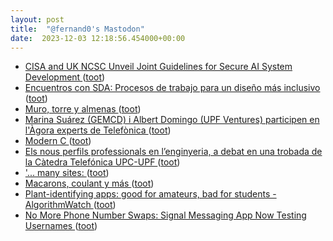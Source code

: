 ```yaml
---
layout: post
title:  "@fernand0's Mastodon"
date:  2023-12-03 12:18:56.454000+00:00
---
```

*  [CISA and UK NCSC Unveil Joint Guidelines for Secure AI System Development   ](https://www.cisa.gov/news-events/alerts/2023/11/26/cisa-and-uk-ncsc-unveil-joint-guidelines-secure-ai-system-development) ([toot](https://mastodon.social/@fernand0/111516446651393454))
*  [Encuentros con SDA: Procesos de trabajo para un diseño más inclusivo ](https://www.eventbrite.es/e/entradas-encuentros-con-sda-procesos-de-trabajo-para-un-diseno-mas-inclusivo-76825209168) ([toot](https://mastodon.social/@fernand0/111516330693288137))
*  [Muro, torre y almenas ](https://www.flickr.com/photos/fernand0/53339576738) ([toot](https://mastodon.social/@fernand0/111516220370928920))
*  [Marina Suárez (GEMCD) i Albert Domingo (UPF Ventures) participen en l'Àgora experts de Telefònica ](https://www.upf.edu/web/etic/inici/-/asset_publisher/nT5ucm2DcHyd/content/marina-su%C3%A1rez-gemcd-i-albert-domingo-upf-ventures-participen-en-l-%C3%80gora-experts-de-telef%C3%B3nica/maximize) ([toot](https://mastodon.social/@fernand0/111515923223053021))
*  [Modern C ](https://gustedt.gitlabpages.inria.fr/modern-c) ([toot](https://mastodon.social/@fernand0/111515853418489589))
*  [Els nous perfils professionals en l’enginyeria, a debat en una trobada de la Càtedra Telefónica UPC-UPF ](https://www.upc.edu/ca/sala-de-premsa/noticies/els-nous-perfils-professionals-en-lenginyeria-a-debat-en-una-trobada-de-la-catedra-telefonica-upc-up) ([toot](https://mastodon.social/@fernand0/111514112721629269))
*  [&#39;... many sites: ](https://mastodon.social/@fernand0/111513155995886767) ([toot](https://mastodon.social/@fernand0/111513155995886767))
*  [Macarons, coulant y más ](https://avecesunafoto.wordpress.com/2023/12/02/macarons-coulant-y-mas) ([toot](https://mastodon.social/@fernand0/111512268320315231))
*  [Plant-identifying apps: good for amateurs, bad for students - AlgorithmWatch ](https://algorithmwatch.org/en/plant-identifying-apps) ([toot](https://mastodon.social/@fernand0/111512202169558720))
*  [No More Phone Number Swaps: Signal Messaging App Now Testing Usernames  ](https://www.pcmag.com/news/no-more-phone-number-swaps-signal-messaging-app-now-testing-usernames) ([toot](https://mastodon.social/@fernand0/111511950747506556))
